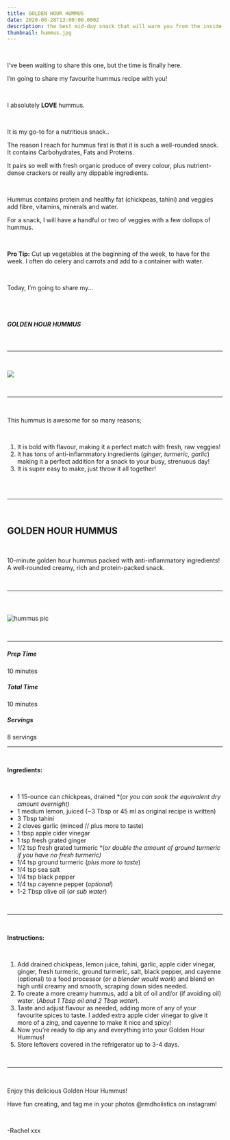 ```yaml
---
title: GOLDEN HOUR HUMMUS
date: 2020-08-28T13:00:00.000Z
description: the best mid-day snack that will warm you from the inside out!
thumbnail: hummus.jpg
---
```

<br>

I’ve been waiting to share this one, but the time is finally here.<br>

I’m going to share my favourite hummus recipe with you!

<br>

I absolutely **LOVE** hummus.

<br>

It is my go-to for a nutritious snack..<br>

The reason I reach for hummus first is that it is such a well-rounded snack. It contains Carbohydrates, Fats and Proteins.<br>

It pairs so well with fresh organic produce of every colour, plus nutrient-dense crackers or really any dippable ingredients.

<br>

Hummus contains protein and healthy fat (chickpeas, tahini) and veggies add fibre, vitamins, minerals and water.<br>

For a snack, I will have a handful or two of veggies with a few dollops of hummus.

<br>

**Pro Tip:** Cut up vegetables at the beginning of the week, to have for the week. I often do celery and carrots and add to a container with water.

<br>

Today, I’m going to share my...

<br>

<br>

##### GOLDEN HOUR HUMMUS

<br>

- - -

<br>

![](img_0353.jpg)

<br>

- - -

<br>

This hummus is awesome for so many reasons;

<br>

1. It is bold with flavour, making it a perfect match with fresh, raw veggies!
2. It has tons of anti-inflammatory ingredients (*ginger, turmeric, garlic*) making it a perfect addition for a snack to your busy, strenuous day!
3. It is super easy to make, just throw it all together!

<br>

<br>

- - -

<br>

## GOLDEN HOUR HUMMUS

<br>

10-minute golden hour hummus packed with anti-inflammatory ingredients! A well-rounded creamy, rich and protein-packed snack.

<br>

- - -

#### <br>

![hummus pic](img_0356.jpg "hummus ")

<br>

- - -

##### Prep Time

10 minutes

##### Total Time

10 minutes

##### Servings

8 servings

- - -

<br>

**Ingredients:**

<br>

* 1 15-ounce can chickpeas, drained *(*or you can soak the equivalent dry amount overnight)*
* 1 medium lemon, juiced (~3 Tbsp or 45 ml as original recipe is written)
* 3 Tbsp tahini
* 2 cloves garlic (minced // plus more to taste)
* 1 tbsp apple cider vinegar
* 1 tsp fresh grated ginger
* 1/2 tsp fresh grated turmeric *(*or double the amount of ground turmeric if you have no fresh turmeric)*
* 1/4 tsp ground turmeric (*plus more to taste*)
* 1/4 tsp sea salt
* 1/4 tsp black pepper
* 1/4 tsp cayenne pepper (*optional*)
* 1-2 Tbsp olive oil (*or sub water*)

<br>

- - -

<br>

**Instructions:**

<br>

1. Add drained chickpeas, lemon juice, tahini, garlic, apple cider vinegar, ginger, fresh turmeric, ground turmeric, salt, black pepper, and cayenne (optional) to a food processor (*or a blender would work*) and blend on high until creamy and smooth, scraping down sides needed.
2. To create a more creamy hummus, add a bit of oil and/or (if avoiding oil) water. (*About 1 Tbsp oil and 2 Tbsp water*).
3. Taste and adjust flavour as needed, adding more of any of your favourite spices to taste. I added extra apple cider vinegar to give it more of a zing, and cayenne to make it nice and spicy!
4. Now you’re ready to dip any and everything into your Golden Hour Hummus!
5. Store leftovers covered in the refrigerator up to 3-4 days.

<br>

- - -

<br>

Enjoy this delicious Golden Hour Hummus!
<br>

Have fun creating, and tag me in your photos @rmdholistics on instagram!

<br>

\-Rachel xxx